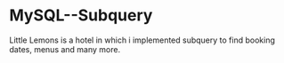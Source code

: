 # MySQL--Subquery
Little Lemons is a hotel in which i implemented subquery to find booking dates, menus and many more.
